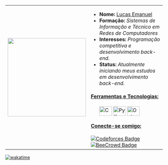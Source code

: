 <table>
  <tr>
    <td><img src="https://github.com/user-attachments/assets/553b4880-2a11-4038-ba5f-a94297173ba8" width="250"></td>
    <td>
        <ul>
          <li><strong>Nome:</strong> <a href="https://www.instagram.com/lucas_mpw00/">Lucas Emanuel</a></li>
          <li><strong>Formação:</strong> <em>Sistemas de Informação e Técnico em Redes de Computadores</em></li>
          <li><strong>Interesses:</strong> <em>Programação competitiva e desenvolvimento back-end.</em></li>
          <li><strong>Status:</strong> <em>Atualmente iniciando meus estudos em desenvolvimento back-end.</em></li>
        </ul>
        <h4><ins>Ferramentas e Tecnologias:</ins></h4>
        <ul>
          <img align="center" alt="C++" height="30" width="40" src="https://cdn.jsdelivr.net/gh/devicons/devicon/icons/cplusplus/cplusplus-plain.svg">
          <img align="center" alt="Python" height="30" width="40" src="https://cdn.jsdelivr.net/gh/devicons/devicon/icons/python/python-original.svg">
          <img align="center" alt="Outras Ferramentas" height="30" width="40" src="https://github.com/Lucaspm5/Lucaspm5/assets/125845662/db83bd90-cd54-47f3-a7c2-955bfcb8baa6">
        </ul>
        <h4><ins>Conecte-se comigo:</ins></h4>
        <a href="https://codeforces.com/profile/Lucas_Emanuel" target="_blank">
          <img src="https://img.shields.io/badge/-Codeforces-1f8acb?style=for-the-badge&logo=codeforces&logoColor=white" alt="Codeforces Badge">
        </a> 
        <a href="https://www.beecrowd.com.br/judge/pt/users/statistics/717707" target="_blank">
          <img src="https://img.shields.io/badge/-BeeCrowd-yellow?style=for-the-badge&logo=beecrowd&logoColor=white" alt="BeeCrowd Badge">
        </a>
    </td>
  </tr>
</table>

[![wakatime](https://wakatime.com/badge/user/c360f03e-bb60-4b6d-9bec-5635ad3dd73d.svg)](https://wakatime.com/@c360f03e-bb60-4b6d-9bec-5635ad3dd73d)
